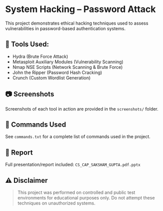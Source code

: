 # System Hacking – Password Attack

This project demonstrates ethical hacking techniques used to assess vulnerabilities in password-based authentication systems.

## 🔧 Tools Used:
- Hydra (Brute Force Attack)
- Metasploit Auxiliary Modules (Vulnerability Scanning)
- Nmap NSE Scripts (Network Scanning & Brute Force)
- John the Ripper (Password Hash Cracking)
- Crunch (Custom Wordlist Generation)

## 📷 Screenshots
Screenshots of each tool in action are provided in the `screenshots/` folder.

## 📝 Commands Used
See `commands.txt` for a complete list of commands used in the project.

## 📄 Report
Full presentation/report included: `CS_CAP_SAKSHAM_GUPTA.pdf.pptx`

## ⚠️ Disclaimer
> This project was performed on controlled and public test environments for educational purposes only. Do not attempt these techniques on unauthorized systems.

